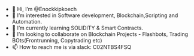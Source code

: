 - 👋 Hi, I’m @Enockkipkoech
- 👀 I’m interested in Software development, Blockchain,Scripting and Automation.
- 🌱 I’m currently learning SOLIDITY & Smart Contracts.
- 💞️ I’m looking to collaborate on Blockchain Projects - Flashbots, Trading BOts(Frontrunning, Copytrading etc)
- 📫 How to reach me is via slack: C02NTBS4FSQ

<!---
Enockkipkoech/Enockkipkoech is a ✨ special ✨ repository because its `README.md` (this file) appears on your GitHub profile.
You can click the Preview link to take a look at your changes.
--->

